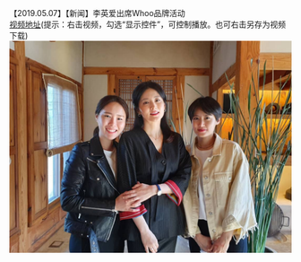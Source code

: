 【2019.05.07】【新闻】李英爱出席Whoo品牌活动            
 [视频地址](https://video.h5.weibo.cn/1034:4369348530229843/4369349118711980)(提示：右击视频，勾选“显示控件”，可控制播放。也可右击另存为视频下载) 
![pic](./1.jpg)  
